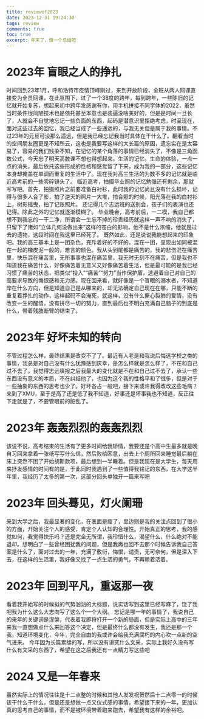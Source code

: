 ```yaml
---
title: reviewof2023
date: 2023-12-31 19:24:30
tags: review
comments: true
toc: true
excerpt: 年末了，做一个总结吧
---
```

# 2023年 盲眼之人的挣扎
时间回到23年1月，呼和浩特市疫情顶峰刚过，来到开放阶段，全班从两人网课直接变为全员网课，在此氛围下，过了一个38度的跨年，每到跨年，一些陈旧的记忆就开始复苏，想起来初中跨年发感谢有你，用手机拼接不同字体的2022，虽然当时条件很简陋技术也是依托甚至本意也是装逼没啥美好的，但是是时间一旦长了，人就会不自觉地忘记一些负面的东西，起码是潜意识里拒绝考虑，时至现在，面对这些过去的回忆，我已经当成了一些遥远的，与我无关但是属于我的事情。不过23年的元旦可没那么遥远，但是我已经忘记我当时具体在干什么了。翻看当时的空间朋友圈更是不知所云，这也是我要写这样的大长篇的原因，遗忘实在是太容易了，容易的我们钱染不知，在记忆的某个角落的事情已经消失了，不像是三角函数公式，今天忘了明天高数课不想也得想起来。生活的记忆，生命的体验，一点一点的消失，最后依托这些形成的性格和感觉留了下来，成为我的一部分，这些记忆本身却掩盖在单调而重复的生活中了。现在我对高三生活的为数不多的记忆就是临近高考前的一些零碎镜头了。
临近高考，拍摄毕业照的记忆勉强还有剩余，那就写写吧。首先，拍摄照片之前要准备白衬衫，此时我的记忆尚且没有什么损坏，记得与很多人合了影，拍了逆天的照片一大堆，拍合照的时候，阳光落在我的白衬衫上，树影摇曳，拍了记账照片。
还记得几个志远班的送别会，孩子们的表演也还记得。除此之外的记忆就逐渐模糊了。
毕业晚会，高考前后，一二模，我自己都想不到我忘的一干二净，所谓会一生忘不掉的珍贵经历就这样一声不响的消失了，只留下了诸如“立体几何没做出来”这样的苍白的影响，他不是什么浓缩，他就是过去的遗物，这段时间在我这里已经死了。
既然如此，还是说说我能想起来的印象吧。我的高三基本上是一团杂色，充斥着好的不好的，混在一团，呈现出如同被混在一起的橡皮泥一般的，难言的颜色。我从头到尾都是痛苦的，我的悲伤混在痛苦里，快乐混在痛苦里，无所事事也混在痛苦里，我无时无刻不在痛苦，但是我也不知道我在痛苦什么，好像痛苦着无意义又好像痛苦着生活，但是最可能的是我已经习惯了痛苦的状态，把类似“投入”“痛苦”“努力”当作保护盾，逃避着自己对自己的高要求导致的悔恨感和无力感。现在回来看，就好像是一个盲眼的溺水者，不知道岸在什么方向，但是知道自己是从哪来的，却无法确定自己现在在哪，只能不断的重复着挣扎的动作，这样起码不会淹死，就这样，没有什么撕心裂肺的爱情，没有改变一生的醒悟，没有拼尽一切的努力，直到最后也不明白充满自己脑子的到底是什么，带着残肢断臂的结束了。
# 2023年 好坏未知的转向
不管过程怎么样，最终结果是改变不了了。最近有人老是和我说后悔选学校之类的事情，我总是对自己没有什么犹豫感到庆幸，是怎么样就是怎么样了，不在和自己过不去了。我觉得志远填报之后我最大的变化就是不在和自己过不去了，承认一些东西没有意义的本质，不在纠结他了，也因为这个我的性格平和了很多，但是对于一些抽象的东西的思考也少了。好坏各占一般吧，接下来或许我得改改这些毛病？来到了XMU，至于是高了还是低了我不知道，好事还是坏事我也不知道，反正往下走就是了，不要管眼前的脏乱了。
# 2023年 轰轰烈烈的轰轰烈烈
该说不说，高考结束的生活有了更多时间给我矫情，我要还是个高中生最多就是晚自习回来拿着一张纸写写什么信，然后败给困意，出去上个厕所回来睡觉最后躺在床上突然不困了开始胡斯款项，最后想到一半睡着。但是我现在是大学生，每天用来抒发感情的时间有的是，于此同时我遇到了一些值得我铭记的东西，在大学这半年里，我经历了太多的第一次，这部分回头单独开一篇来写吧
# 2023年 回头蓦见，灯火阑珊
来到大学之后，我最显著的变化，在表面是瘦了，里边则是我的关注点回到了很小的方面，开始关注个人的感受，肯定个人认知的合理性。开始真正的思考，我的感觉如何，我觉得快乐吗？还是完全无所谓，我珍惜什么，渴望什么，什么绝对不能退却。想明白了一些曾经困扰我的问题，但是我再也回不去那个时候告诉我自己答案是什么了，面对过去的一年，充满了敷衍，悔恨，谴责，无可奈何，但是深入下去，在这样的生活里，我好像又找了一点生活的勇气，不再赖着活着。
# 2023年 回到平凡，重返那一夜
看着我开始写的时候拟的气势汹汹的大标题，说实话写到这里已经写麻了，饶了我吧我为什么这么大志向写了这么个一个大纲。
忘记是哪一年的事情了，我说自己的来年的关键词是涅槃，代表着我即将打开一个新的局面，但是实际上高中的三年来我一直想做点什么来回答这个决定，但是最终什么都没有发生，我还是那一个我，知道环境变化，今年，完全自由的我或许会给我充满腐朽的内心吹一点新的空气进来。
今年因为长篇累牍的写，所以没有讲究什么文采，实际上我好久没有写什么有文采的东西了，希望在这之后我还有一点精力写这些吧
# 2024 又是一年春来
虽然实际上的情况往往是十二点整的时候和其他人发发祝贺然后十二点零一的时候该干什么干什么，但是还是想做一点又仪式感的事情，希望接下来的一年，更加认真的思考自己的事情，而不是被环境带着跑来跑去，希望我有这样的余裕吧。
